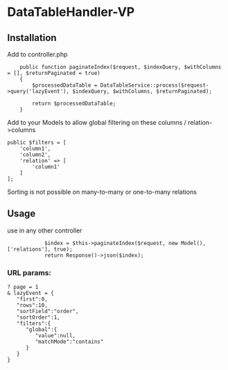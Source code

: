 # DataTableHandler-VP

## Installation
Add to controller.php 
```
    public function paginateIndex($request, $indexQuery, $withColumns = [], $returnPaginated = true)
    {
        $processedDataTable = DataTableService::process($request->query('lazyEvent'), $indexQuery, $withColumns, $returnPaginated);
        
        return $processedDataTable;
    }
```

Add to your Models to allow global filtering on these columns / relation->columns
```
public $filters = [
    'column1',
    'column2',
    'relation' => [
        'column1'
    ]
];
```
Sorting is not possible on many-to-many or one-to-many relations

## Usage
use in any other controller
```
            $index = $this->paginateIndex($request, new Model(), ['relations'], true);
            return Response()->json($index);
```

### URL params:

```
? page = 1
& lazyEvent = {
   "first":0,
   "rows":10,
   "sortField":"order",
   "sortOrder":1,
   "filters":{
      "global":{
         "value":null,
         "matchMode":"contains"
      }
   }
}
```
